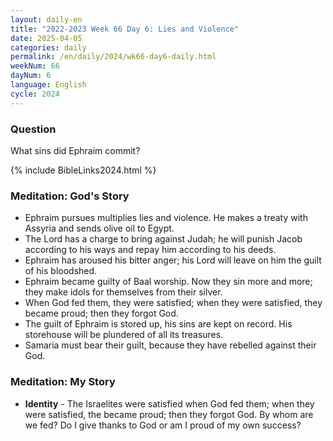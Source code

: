 ```yaml
---
layout: daily-en
title: "2022-2023 Week 66 Day 6: Lies and Violence"
date: 2025-04-05
categories: daily
permalink: /en/daily/2024/wk66-day6-daily.html
weekNum: 66
dayNum: 6
language: English
cycle: 2024
---
```

### Question     
What sins did Ephraim commit?

{% include BibleLinks2024.html %} 

### Meditation: God's Story   
+ Ephraim pursues multiplies lies and violence. He makes a treaty with Assyria and sends olive oil to Egypt. 
+ The Lord has a charge to bring against Judah; he will punish Jacob according to his ways and repay him according to his deeds. 
+ Ephraim has aroused his bitter anger; his Lord will leave on him the guilt of his bloodshed. 
+ Ephraim became guilty of Baal worship. Now they sin more and more; they make idols for themselves from their silver. 
+ When God fed them, they were satisfied; when they were satisfied, they became proud; then they forgot God. 
+ The guilt of Ephraim is stored up, his sins are kept on record. His storehouse will be plundered of all its treasures. 
+ Samaria must bear their guilt, because they have rebelled against their God. 

### Meditation: My Story   
+ **Identity** - The Israelites were satisfied when God fed them; when they were satisfied, the became proud; then they forgot God. By whom are we fed? Do I give thanks to God or am I proud of my own success? 
